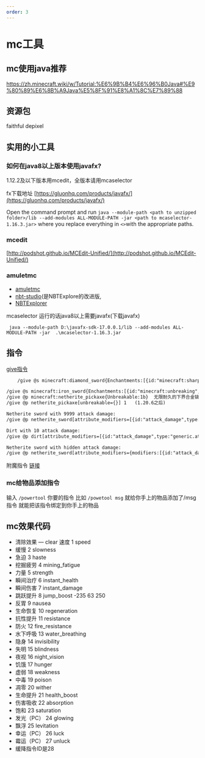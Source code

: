 ```yaml
---
order: 3
---
```

# mc工具
## mc使用java推荐

https://zh.minecraft.wiki/w/Tutorial:%E6%9B%B4%E6%96%B0Java#%E9%80%89%E6%8B%A9Java%E5%8F%91%E8%A1%8C%E7%89%88
## 资源包

faithful
depixel

## 实用的小工具

### 如何在java8以上版本使用javafx?

1.12.2及以下版本用mcedit，全版本请用mcaselector

fx下载地址 [https://gluonhq.com/products/javafx/](https://gluonhq.com/products/javafx/)

Open the command prompt and run `java --module-path <path to unzipped folder>/lib --add-modules ALL-MODULE-PATH -jar <path to mcaselector-1.16.3.jar>` where you replace everything in `<>`with the appropriate paths.


### mcedit

[http://podshot.github.io/MCEdit-Unified/](http://podshot.github.io/MCEdit-Unified/)

### amuletmc

- [amuletmc](https://www.amuletmc.com)
- [nbt-studio](https://github.com/tryashtar/nbt-studio)(是NBTExplore的改进版,
- [NBTExplorer](https://github.com/jaquadro/NBTExplorer)

mcaselector 运行的话java8以上需要javafx(下载javafx)

```shell
 java --module-path D:\javafx-sdk-17.0.0.1/lib --add-modules ALL-MODULE-PATH -jar  .\mcaselector-1.16.3.jar

```

## 指令

[give指令](https://minecraft.fandom.com/zh/wiki/%E5%91%BD%E4%BB%A4/give)

```txt
    /give @s minecraft:diamond_sword{Enchantments:[{id:"minecraft:sharpness",lvl:10}]} 1   锋利10的钻石剑

/give @s minecraft:iron_sword{Enchantments:[{id:"minecraft:unbreaking",lvl:256}]} 1   无限耐久的铁剑
/give @p minecraft:netherite_pickaxe{Unbreakable:1b}  无限耐久的下界合金镐子(1.20.6之前)
/give @p netherite_pickaxe[unbreakable={}] 1   (1.20.6之后)

Netherite sword with 9999 attack damage: 
/give @p netherite_sword[attribute_modifiers=[{id:"attack_damage",type:"generic.attack_damage",amount:9999,operation:"add_value",slot:"mainhand"}]] 1

Dirt with 10 attack damage:
/give @p dirt[attribute_modifiers=[{id:"attack_damage",type:"generic.attack_damage",amount:10,operation:"add_value",slot:"mainhand"}]] 1

Netherite sword with hidden attack damage:
/give @p netherite_sword[attribute_modifiers={modifiers:[{id:"attack_damage",type:"generic.attack_damage",amount:1,operation:"add_value",slot:"mainhand"}],show_in_tooltip:false}] 1
```

附魔指令 [链接](https://minecraft.fandom.com/zh/wiki/%E9%99%84%E9%AD%94)

### mc给物品添加指令

输入 `/powertool` 你要的指令
比如 `/powetool msg` 就给你手上的物品添加了/msg指令
就能把该指令绑定到你手上的物品

## mc效果代码

- 清除效果 — clear  速度 1 speed
- 缓慢 2 slowness
- 急迫 3 haste
- 挖掘疲劳 4 mining_fatigue
- 力量 5 strength
- 瞬间治疗 6 instant_health
- 瞬间伤害 7 instant_damage
- 跳跃提升 8 jump_boost           -235 63 250
- 反胃 9 nausea
- 生命恢复 10 regeneration
- 抗性提升 11 resistance
- 防火 12 fire_resistance
- 水下呼吸 13 water_breathing
- 隐身 14 invisibility
- 失明 15 blindness
- 夜视 16 night_vision
- 饥饿 17 hunger
- 虚弱 18 weakness
- 中毒 19 poison
- 凋零 20 wither
- 生命提升 21 health_boost
- 伤害吸收 22 absorption
- 饱和 23 saturation
- 发光（PC） 24 glowing
- 飘浮 25 levitation
- 幸运（PC） 26 luck
- 霉运（PC） 27 unluck
- 缓降指令ID是28
